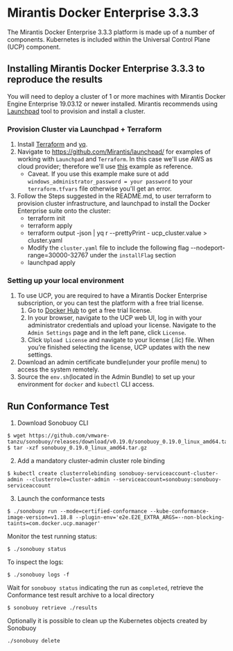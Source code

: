 # Mirantis Docker Enterprise 3.3.3

The Mirantis Docker Enterprise 3.3.3 platform is made up of a number of
components. Kubernetes is included within the Universal Control Plane (UCP)
component.

## Installing Mirantis Docker Enterprise 3.3.3 to reproduce the results

You will need to deploy a cluster of 1 or more machines with Mirantis Docker Engine Enterprise 19.03.12 or newer installed. Mirantis recommends using [Launchpad](https://github.com/Mirantis/launchpad/) tool to provision and install a cluster.

### Provision Cluster via Launchpad + Terraform
1. Install [Terraform](https://learn.hashicorp.com/terraform/getting-started/install) and [yq](https://github.com/mikefarah/yq#install). 
2. Navigate to https://github.com/Mirantis/launchpad/ for examples of working with `Launchpad` and `Terraform`. In this case we'll use AWS as cloud provider; therefore we'll use [this](https://github.com/Mirantis/launchpad/tree/master/examples/terraform/aws) example as reference. 
    - Caveat. If you use this example make sure ot add `windows_administrator_password = your password` to your `terraform.tfvars` file otherwise you'll get an error.
3. Follow the Steps suggested in the README.md, to user terraform to provision cluster infrastructure, and launchpad to install the Docker Enterprise suite onto the cluster:
    - terraform init
    - terraform apply
    - terraform output -json | yq r --prettyPrint - ucp_cluster.value > cluster.yaml
    - Modify the `cluster.yaml` file to include the following flag --nodeport-range=30000-32767 under the `installFlag` section
    - launchpad apply
  
### Setting up your local environment
1. To use UCP, you are required to have a Mirantis Docker Enterprise subscription, or you can test the platform with a free trial license.
    1. Go to [Docker Hub](https://hub.docker.com/editions/enterprise/docker-ee-trial/trial) to get a free trial license.
    2. In your browser, navigate to the UCP web UI, log in with your administrator credentials and upload your license. Navigate to the `Admin Settings` page and in the left pane, click `License`.
    3. Click `Upload License` and navigate to your license (.lic) file. When you’re finished selecting the license, UCP updates with the new settings.
2. Download an admin certificate bundle(under your profile menu) to access the system remotely.
3. Source the `env.sh`(located in the Admin Bundle) to set up your environment for `docker` and `kubectl` CLI access.


## Run Conformance Test

1. Download Sonobuoy CLI

```
$ wget https://github.com/vmware-tanzu/sonobuoy/releases/download/v0.19.0/sonobuoy_0.19.0_linux_amd64.tar.gz
$ tar -xzf sonobuoy_0.19.0_linux_amd64.tar.gz
```

2. Add a mandatory cluster-admin cluster role binding

```
$ kubectl create clusterrolebinding sonobuoy-serviceaccount-cluster-admin --clusterrole=cluster-admin --serviceaccount=sonobuoy:sonobuoy-serviceaccount

```

3. Launch the conformance tests

```
$ ./sonobuoy run --mode=certified-conformance --kube-conformance-image-version=v1.18.8 --plugin-env='e2e.E2E_EXTRA_ARGS=--non-blocking-taints=com.docker.ucp.manager'
```

Monitor the test running status:

```
$ ./sonobuoy status
```

To inspect the logs:

```
$ ./sonobuoy logs -f
```

Wait for `sonobuoy status` indicating the run as `completed`, retrieve the Conformance test result archive to a local directory

```
$ sonobuoy retrieve ./results
```

Optionally it is possible to clean up the Kubernetes objects created by Sonobuoy

```
./sonobuoy delete
```
